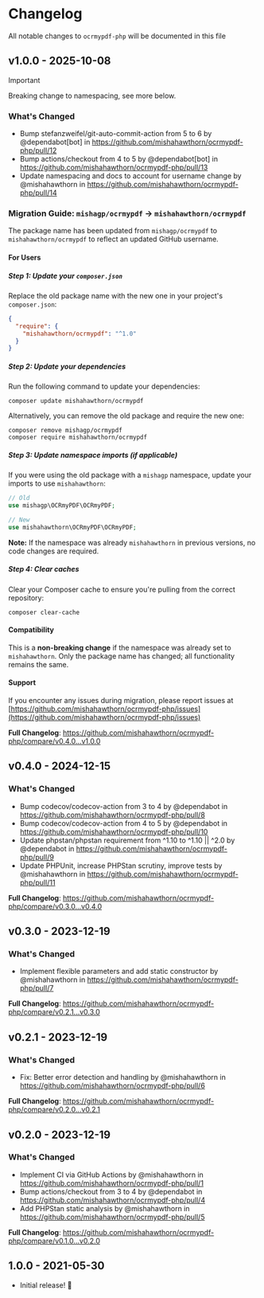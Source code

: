 # Changelog

All notable changes to `ocrmypdf-php` will be documented in this file

## v1.0.0 - 2025-10-08

> [!IMPORTANT]
Breaking change to namespacing, see more below.

### What's Changed

* Bump stefanzweifel/git-auto-commit-action from 5 to 6 by @dependabot[bot] in https://github.com/mishahawthorn/ocrmypdf-php/pull/12
* Bump actions/checkout from 4 to 5 by @dependabot[bot] in https://github.com/mishahawthorn/ocrmypdf-php/pull/13
* Update namespacing and docs to account for username change by @mishahawthorn in https://github.com/mishahawthorn/ocrmypdf-php/pull/14

### Migration Guide: `mishagp/ocrmypdf` → `mishahawthorn/ocrmypdf`

The package name has been updated from `mishagp/ocrmypdf` to `mishahawthorn/ocrmypdf` to reflect an updated GitHub username.

#### For Users

##### Step 1: Update your `composer.json`

Replace the old package name with the new one in your project's `composer.json`:

```json
{
  "require": {
    "mishahawthorn/ocrmypdf": "^1.0"
  }
}

```
##### Step 2: Update your dependencies

Run the following command to update your dependencies:

```shell
composer update mishahawthorn/ocrmypdf

```
Alternatively, you can remove the old package and require the new one:

```shell
composer remove mishagp/ocrmypdf
composer require mishahawthorn/ocrmypdf

```
##### Step 3: Update namespace imports (if applicable)

If you were using the old package with a `mishagp` namespace, update your imports to use `mishahawthorn`:

```php
// Old
use mishagp\OCRmyPDF\OCRmyPDF;

// New
use mishahawthorn\OCRmyPDF\OCRmyPDF;

```
**Note:** If the namespace was already `mishahawthorn` in previous versions, no code changes are required.

##### Step 4: Clear caches

Clear your Composer cache to ensure you're pulling from the correct repository:

```shell
composer clear-cache

```
#### Compatibility

This is a **non-breaking change** if the namespace was already set to `mishahawthorn`. Only the package name has changed; all functionality remains the same.

#### Support

If you encounter any issues during migration, please report issues at [https://github.com/mishahawthorn/ocrmypdf-php/issues](https://github.com/mishahawthorn/ocrmypdf-php/issues)

**Full Changelog**: https://github.com/mishahawthorn/ocrmypdf-php/compare/v0.4.0...v1.0.0

## v0.4.0 - 2024-12-15

### What's Changed

* Bump codecov/codecov-action from 3 to 4 by @dependabot in https://github.com/mishahawthorn/ocrmypdf-php/pull/8
* Bump codecov/codecov-action from 4 to 5 by @dependabot in https://github.com/mishahawthorn/ocrmypdf-php/pull/10
* Update phpstan/phpstan requirement from ^1.10 to ^1.10 || ^2.0 by @dependabot in https://github.com/mishahawthorn/ocrmypdf-php/pull/9
* Update PHPUnit, increase PHPStan scrutiny, improve tests by @mishahawthorn in https://github.com/mishahawthorn/ocrmypdf-php/pull/11

**Full Changelog**: https://github.com/mishahawthorn/ocrmypdf-php/compare/v0.3.0...v0.4.0

## v0.3.0 - 2023-12-19

### What's Changed

* Implement flexible parameters and add static constructor by @mishahawthorn in https://github.com/mishahawthorn/ocrmypdf-php/pull/7

**Full Changelog**: https://github.com/mishahawthorn/ocrmypdf-php/compare/v0.2.1...v0.3.0

## v0.2.1 - 2023-12-19

### What's Changed

* Fix: Better error detection and handling by @mishahawthorn in https://github.com/mishahawthorn/ocrmypdf-php/pull/6

**Full Changelog**: https://github.com/mishahawthorn/ocrmypdf-php/compare/v0.2.0...v0.2.1

## v0.2.0 - 2023-12-19

### What's Changed

* Implement CI via GitHub Actions by @mishahawthorn in https://github.com/mishahawthorn/ocrmypdf-php/pull/1
* Bump actions/checkout from 3 to 4 by @dependabot in https://github.com/mishahawthorn/ocrmypdf-php/pull/4
* Add PHPStan static analysis by @mishahawthorn in https://github.com/mishahawthorn/ocrmypdf-php/pull/5

**Full Changelog**: https://github.com/mishahawthorn/ocrmypdf-php/compare/v0.1.0...v0.2.0

## 1.0.0 - 2021-05-30

- Initial release! 🎉
